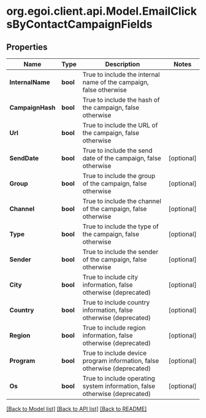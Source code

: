 
# org.egoi.client.api.Model.EmailClicksByContactCampaignFields

## Properties

Name | Type | Description | Notes
------------ | ------------- | ------------- | -------------
**InternalName** | **bool** | True to include the internal name of the campaign, false otherwise | 
**CampaignHash** | **bool** | True to include the hash of the campaign, false otherwise | 
**Url** | **bool** | True to include the URL of the campaign, false otherwise | 
**SendDate** | **bool** | True to include the send date of the campaign, false otherwise | [optional] 
**Group** | **bool** | True to include the group of the campaign, false otherwise | [optional] 
**Channel** | **bool** | True to include the channel of the campaign, false otherwise | [optional] 
**Type** | **bool** | True to include the type of the campaign, false otherwise | [optional] 
**Sender** | **bool** | True to include the sender of the campaign, false otherwise | [optional] 
**City** | **bool** | True to include city information, false otherwise (deprecated) | [optional] 
**Country** | **bool** | True to include country information, false otherwise (deprecated) | [optional] 
**Region** | **bool** | True to include region information, false otherwise (deprecated) | [optional] 
**Program** | **bool** | True to include device program information, false otherwise (deprecated) | [optional] 
**Os** | **bool** | True to include operating system information, false otherwise (deprecated) | [optional] 

[[Back to Model list]](../README.md#documentation-for-models)
[[Back to API list]](../README.md#documentation-for-api-endpoints)
[[Back to README]](../README.md)

